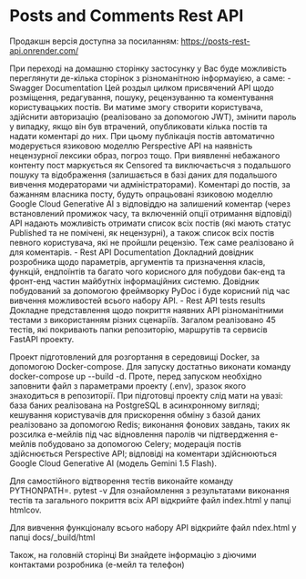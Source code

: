 # Posts and Comments Rest API

Продакшн версія доступна за посиланням:
    https://posts-rest-api.onrender.com/

При переході на домашню сторінку застосунку у Вас буде можливість переглянути де-кілька сторінок з різноманітною інформауією, а саме:
    - Swagger Documentation
        Цей роздыл цилком присвячений АРІ щодо розміщення, редагування, пошуку, рецензуванню та коментування користувацьких постів.
        Ви матиме змогу створити користувача, здійснити авторизацію (реалізовано за допомогою JWT), змінити пароль у випадку, якщо він був втрачений, опубликовати кілька постів та надати коментарі до них. При цьому публікація постів автоматично модерується язиковою моделлю Perspective API на наявність нецензурної лексики образ, погроз тощо. При виявленні небажаного контенту пост маркується як Censored та виключаєтьсчя з подальшого пошуку та відображення (залишається в базі даних для подальшого вивчення модераторами чи адміністраторами). Коментарі до постів, за бажанням власника посту, будуть опрацьовані язиковою моделлю Google Cloud Generative AI з відповіддю на залишений коментар (через встановлений промижок часу, та включенній опції отримання відповіді)
        АРІ надають можливість отримати список всіх постів (які мають статус Published та не помічені, як нецензурні), а також список всіх постів певного користувача, які не пройшли рецензію. Теж саме реалізовано й для коментарів.
    - Rest API Documentation
        Докладний довідник розробника щодо параметрів, аргументів та призначення класів, функцій, ендпоїнтів та багато чого корисного для побудови бак-енд та фронт-енд частин майбутніх інформаційних системю. Довідник побудований за допомогою фреймворку PyDoc і буде корисний під час вивчення можливостей всього набору АРІ.
    - Rest API tests results
        Докладне представлення щодо покриття наявних АРІ різноманітними тестами з використанням різних сценаріїв. Загалом реалізовано 45 тестів, які покривають папки репозиторію, маршрутів та сервисів FastAPI проекту.

Проект підготовлений для розгортання в середовищі Docker, за допомогою Docker-compose. Для запуску достатньо виконати команду docker-compose up --build -d. Проте, перед запуском необхідно заповнити файл з параметрами проекту (.env), зразок якого знаходиться в репозиторії.
При підготовці проекту слід мати на увазі:
    база баних реалізована на PostgreSQL в асинхронному вигляді;
    кешування користувачів для прискорення обміну з базой даних реалізовано за допомогою Redis;
    виконання фонових завдань, таких як розсилка е-мейлів під час відновлення паролів чи підтвердження е-мейлів побудовано за допомогою Celery;
    модерація постів здійснюється Perspective API;
    відповіді на коментари здійснюються Google Cloud Generative AI (модель Gemini 1.5 Flash).

Для самостійного відтворення тестів виконайте команду PYTHONPATH=. pytest -v
Для ознайомлення з результатами виконання тестів та загального покриття всіх АРІ відкрийте файл index.html у папці htmlcov.

Для вивчення функціоналу всього набору АРІ відкрийте файл ndex.html у папці docs/_build/html

Також, на головній сторінці Ви знайдете інформацію з діючими контактами розробника (е-мейл та телефон)